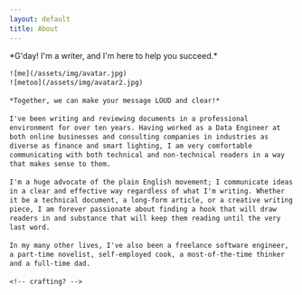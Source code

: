 ```yaml
---
layout: default
title: About
---
```


<div class="readable">
    *G'day! I'm a writer, and I'm here to help you succeed.*

    ![me](/assets/img/avatar.jpg)
    ![metoo](/assets/img/avatar2.jpg)

    *Together, we can make your message LOUD and clear!*

    I've been writing and reviewing documents in a professional environment for over ten years. Having worked as a Data Engineer at both online businesses and consulting companies in industries as diverse as finance and smart lighting, I am very comfortable communicating with both technical and non-technical readers in a way that makes sense to them.

    I'm a huge advocate of the plain English movement; I communicate ideas in a clear and effective way regardless of what I'm writing. Whether it be a technical document, a long-form article, or a creative writing piece, I am forever passionate about finding a hook that will draw readers in and substance that will keep them reading until the very last word.

    In my many other lives, I've also been a freelance software engineer, a part-time novelist, self-employed cook, a most-of-the-time thinker and a full-time dad.

    <!-- crafting? -->
</div>
